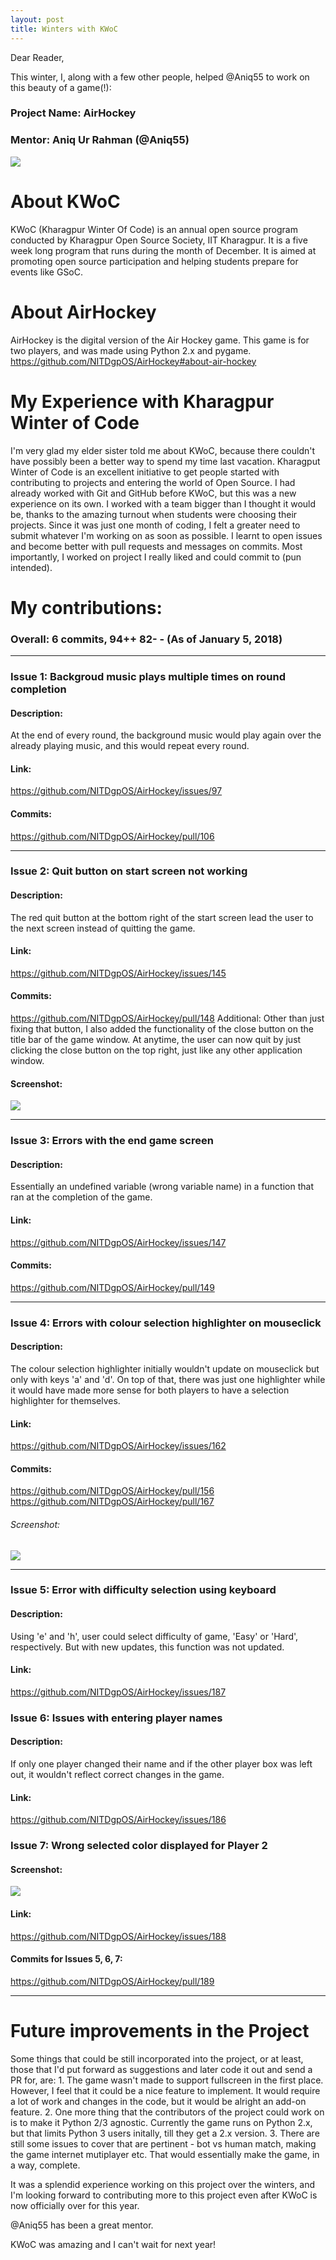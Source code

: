 ```yaml
---
layout: post
title: Winters with KWoC
---
```


Dear Reader,

This winter, I, along with a few other people, helped @Aniq55 to work on this beauty of a game(!):
### Project Name: AirHockey
### Mentor: Aniq Ur Rahman (@Aniq55)

![](https://raw.githubusercontent.com/vineetjc/vineetjc.github.io/master/images/playscreen.png)

# About KWoC
KWoC (Kharagpur Winter Of Code) is an annual open source program conducted by Kharagpur Open Source Society, IIT Kharagpur. It is a five week long program that runs during the month of December. It is aimed at promoting open source participation and helping students prepare for events like GSoC.

# About AirHockey
AirHockey is the digital version of the Air Hockey game. This game is for two players, and was made using Python 2.x and pygame. 
https://github.com/NITDgpOS/AirHockey#about-air-hockey

# My Experience with Kharagpur Winter of Code

I'm very glad my elder sister told me about KWoC, because there couldn't have possibly been a better way to spend my time last vacation. Kharagput Winter of Code is an excellent initiative to get people started with contributing to projects and entering the world of Open Source. I had already worked with Git and GitHub before KWoC, but this was a new experience on its own. I worked with a team bigger than I thought it would be, thanks to the amazing turnout when students were choosing their projects. Since it was just one month of coding, I felt a greater need to submit whatever I'm working on as soon as possible. I learnt to open issues and become better with pull requests and messages on commits. Most importantly, I worked on project I really liked and could commit to (pun intended). 

# My contributions:
### Overall: 6 commits, 94++ 82- - (As of January 5, 2018)
---
### Issue 1: Backgroud music plays multiple times on round completion

#### Description: 
At the end of every round, the background music would play again over the already playing music, and this would repeat every round.
#### Link:
https://github.com/NITDgpOS/AirHockey/issues/97

#### Commits: 
https://github.com/NITDgpOS/AirHockey/pull/106

---

### Issue 2: Quit button on start screen not working 

#### Description: 
The red quit button at the bottom right of the start screen lead the user to the next screen instead of quitting the game.
#### Link: 
https://github.com/NITDgpOS/AirHockey/issues/145
    
#### Commits: 
https://github.com/NITDgpOS/AirHockey/pull/148
Additional: Other than just fixing that button, I also added the functionality of the close button on the title bar of the game window. At anytime, the user can now quit by just clicking the close button on the top right, just like any other application window.
#### Screenshot: 

![](https://raw.githubusercontent.com/vineetjc/vineetjc.github.io/master/images/quit.png)

---

### Issue 3: Errors with the end game screen

#### Description: 
Essentially an undefined variable (wrong variable name) in a function that ran at the completion of the game.
#### Link: 
https://github.com/NITDgpOS/AirHockey/issues/147
    
#### Commits: 
https://github.com/NITDgpOS/AirHockey/pull/149

---

### Issue 4: Errors with colour selection highlighter on mouseclick

#### Description:
The colour selection highlighter initially wouldn't update on mouseclick but only with keys 'a' and 'd'.  On top of that, there was just one highlighter while it would have made more sense for both players to have a selection highlighter for themselves.
#### Link:
https://github.com/NITDgpOS/AirHockey/issues/162

#### Commits:
https://github.com/NITDgpOS/AirHockey/pull/156
https://github.com/NITDgpOS/AirHockey/pull/167
###### Screenshot:

![](https://raw.githubusercontent.com/vineetjc/vineetjc.github.io/master/images/startscreen.png)

---

### Issue 5: Error with difficulty selection using keyboard 

#### Description:
Using 'e' and 'h', user could select difficulty of game, 'Easy' or 'Hard', respectively. But with new updates, this function was not updated.
#### Link:
https://github.com/NITDgpOS/AirHockey/issues/187

### Issue 6: Issues with entering player names

#### Description: 
If only one player changed their name and if the other player box was left out, it wouldn't reflect correct changes in the game.
#### Link:
https://github.com/NITDgpOS/AirHockey/issues/186

### Issue 7: Wrong selected color displayed for Player 2

#### Screenshot:
![](https://user-images.githubusercontent.com/29430221/34467680-4522825e-eead-11e7-8fa0-052441bea65a.png)

#### Link:
https://github.com/NITDgpOS/AirHockey/issues/188

#### Commits for Issues 5, 6, 7: 
https://github.com/NITDgpOS/AirHockey/pull/189

---

# Future improvements in the Project

Some things that could be still incorporated into the project, or at least, those that I'd put forward as suggestions and later code it out and send a PR for, are:
    1. The game wasn't made to support fullscreen in the first place. However, I feel that it could be a nice feature to implement. It would require a lot of work and changes in the code, but it would be alright an add-on feature. 
    2. One more thing that the contributors of the project could work on is to make it Python 2/3 agnostic. Currently the game runs on Python 2.x, but that limits Python 3 users initally, till they get a 2.x version.
    3. There are still some issues to cover that are pertinent - bot vs human match, making the game internet mutiplayer etc. That would essentially make the game, in a way, complete.
    
It was a splendid experience working on this project over the winters, and I'm looking forward to contributing more to this project even after KWoC is now officially over for this year.

@Aniq55 has been a great mentor. 

KWoC was amazing and I can't wait for next year!
